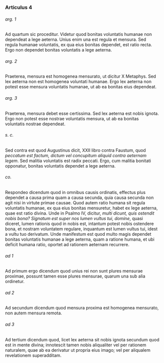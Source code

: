 ### Articulus 4

###### arg. 1
Ad quartum sic proceditur. Videtur quod bonitas voluntatis humanae non dependeat a lege aeterna. Unius enim una est regula et mensura. Sed regula humanae voluntatis, ex qua eius bonitas dependet, est ratio recta. Ergo non dependet bonitas voluntatis a lege aeterna.

###### arg. 2
Praeterea, mensura est homogenea mensurato, ut dicitur X Metaphys. Sed lex aeterna non est homogenea voluntati humanae. Ergo lex aeterna non potest esse mensura voluntatis humanae, ut ab ea bonitas eius dependeat.

###### arg. 3
Praeterea, mensura debet esse certissima. Sed lex aeterna est nobis ignota. Ergo non potest esse nostrae voluntatis mensura, ut ab ea bonitas voluntatis nostrae dependeat.

###### s. c.
Sed contra est quod Augustinus dicit, XXII libro contra Faustum, quod *peccatum est factum, dictum vel concupitum aliquid contra aeternam legem*. Sed malitia voluntatis est radix peccati. Ergo, cum malitia bonitati opponatur, bonitas voluntatis dependet a lege aeterna.

###### co.
Respondeo dicendum quod in omnibus causis ordinatis, effectus plus dependet a causa prima quam a causa secunda, quia causa secunda non agit nisi in virtute primae causae. Quod autem ratio humana sit regula voluntatis humanae, ex qua eius bonitas mensuretur, habet ex lege aeterna, quae est ratio divina. Unde in Psalmo IV, dicitur, *multi dicunt, quis ostendit nobis bona? Signatum est super nos lumen vultus tui, domine*, quasi diceret, lumen rationis quod in nobis est, intantum potest nobis ostendere bona, et nostram voluntatem regulare, inquantum est lumen vultus tui, idest a vultu tuo derivatum. Unde manifestum est quod multo magis dependet bonitas voluntatis humanae a lege aeterna, quam a ratione humana, et ubi deficit humana ratio, oportet ad rationem aeternam recurrere.

###### ad 1
Ad primum ergo dicendum quod unius rei non sunt plures mensurae proximae, possunt tamen esse plures mensurae, quarum una sub alia ordinetur.

###### ad 2
Ad secundum dicendum quod mensura proxima est homogenea mensurato, non autem mensura remota.

###### ad 3
Ad tertium dicendum quod, licet lex aeterna sit nobis ignota secundum quod est in mente divina; innotescit tamen nobis aliqualiter vel per rationem naturalem, quae ab ea derivatur ut propria eius imago; vel per aliqualem revelationem superadditam.

